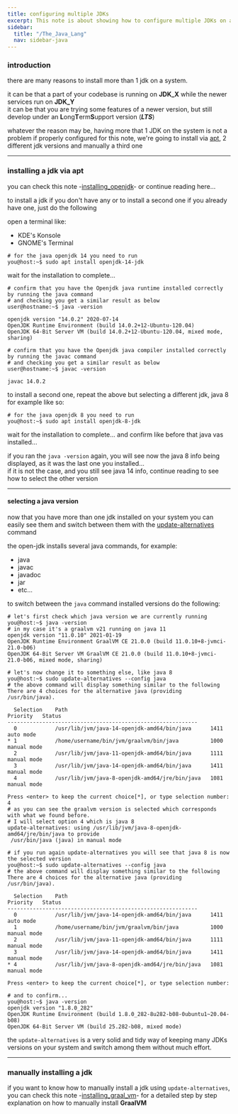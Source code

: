 ```yaml
---
title: configuring multiple JDKs
excerpt: This note is about showing how to configure multiple JDKs on a linux box
sidebar:
  title: "/The_Java_Lang"
  nav: sidebar-java
---
```

### introduction
there are many reasons to install more than 1 jdk on a system.

it can be that a part of your codebase is running on **JDK_X** while the newer services run on **JDK_Y**<br>
it can be that you are trying some features of a newer version, but still develop under an **L**ong**T**erm**S**upport version (***LTS***)

whatever the reason may be, having more that 1 JDK on the system is not a problem if properly configured
for this note, we're going to install via [apt](https://wiki.debian.org/Apt), 2 different jdk versions and manually a third one

---
### installing a jdk via apt
you can check this note -[installing_openjdk](/language-java-installing-openjdk/)- or continue reading here...

to install a jdk if you don't have any or to install a second one if you already have one, just do the following

open a terminal like:
* KDE's Konsole
* GNOME's Terminal

```shell
# for the java openjdk 14 you need to run
you@host:~$ sudo apt install openjdk-14-jdk
```

wait for the installation to complete...

```shell
# confirm that you have the Openjdk java runtime installed correctly by running the java command 
# and checking you get a similar result as below
user@hostname:~$ java -version

openjdk version "14.0.2" 2020-07-14
OpenJDK Runtime Environment (build 14.0.2+12-Ubuntu-120.04)
OpenJDK 64-Bit Server VM (build 14.0.2+12-Ubuntu-120.04, mixed mode, sharing)

# confirm that you have the Openjdk java compiler installed correctly by running the javac command
# and checking you get a similar result as below
user@hostname:~$ javac -version

javac 14.0.2
```

to install a second one, repeat the above but selecting a different jdk, java 8 for example like so:
```shell
# for the java openjdk 8 you need to run
you@host:~$ sudo apt install openjdk-8-jdk
```

wait for the installation to complete... and confirm like before that java vas installed...

if you ran the `java -version` again, you will see now the java 8 info being displayed, as it was the last one you installed...<br>
if it is not the case, and you still see java 14 info, continue reading to see how to select the other version

---
#### selecting a java version
now that you have more than one jdk installed on your system you can easily see them and switch between them with the [update-alternatives](https://manpages.debian.org/buster/dpkg/update-alternatives.1.en.html) command

the open-jdk installs several java commands, for example:
* java
* javac
* javadoc
* jar
* etc...

to switch between the `java` command installed versions do the following:
```shell
# let's first check which java version we are currently running
you@host:~$ java -version
# in my case it's a graalvm v21 running on java 11
openjdk version "11.0.10" 2021-01-19
OpenJDK Runtime Environment GraalVM CE 21.0.0 (build 11.0.10+8-jvmci-21.0-b06)
OpenJDK 64-Bit Server VM GraalVM CE 21.0.0 (build 11.0.10+8-jvmci-21.0-b06, mixed mode, sharing)

# let's now change it to something else, like java 8
you@host:~$ sudo update-alternatives --config java
# the above command will display something similar to the following
There are 4 choices for the alternative java (providing /usr/bin/java).

  Selection    Path                                            Priority   Status
------------------------------------------------------------
  0            /usr/lib/jvm/java-14-openjdk-amd64/bin/java      1411      auto mode
* 1            /home/username/bin/jvm/graalvm/bin/java          1000      manual mode
  2            /usr/lib/jvm/java-11-openjdk-amd64/bin/java      1111      manual mode
  3            /usr/lib/jvm/java-14-openjdk-amd64/bin/java      1411      manual mode
  4            /usr/lib/jvm/java-8-openjdk-amd64/jre/bin/java   1081      manual mode

Press <enter> to keep the current choice[*], or type selection number:  4
# as you can see the graalvm version is selected which corresponds with what we found before.
# I will select option 4 which is java 8
update-alternatives: using /usr/lib/jvm/java-8-openjdk-amd64/jre/bin/java to provide
 /usr/bin/java (java) in manual mode

# if you run again update-alternatives you will see that java 8 is now the selected version
you@host:~$ sudo update-alternatives --config java
# the above command will display something similar to the following
There are 4 choices for the alternative java (providing /usr/bin/java).

  Selection    Path                                            Priority   Status
------------------------------------------------------------
  0            /usr/lib/jvm/java-14-openjdk-amd64/bin/java      1411      auto mode
  1            /home/username/bin/jvm/graalvm/bin/java          1000      manual mode
  2            /usr/lib/jvm/java-11-openjdk-amd64/bin/java      1111      manual mode
  3            /usr/lib/jvm/java-14-openjdk-amd64/bin/java      1411      manual mode
* 4            /usr/lib/jvm/java-8-openjdk-amd64/jre/bin/java   1081      manual mode

Press <enter> to keep the current choice[*], or type selection number:  

# and to confirm...
you@host:~$ java -version
openjdk version "1.8.0_282"
OpenJDK Runtime Environment (build 1.8.0_282-8u282-b08-0ubuntu1~20.04-b08)
OpenJDK 64-Bit Server VM (build 25.282-b08, mixed mode)
```

the `update-alternatives` is a very solid and tidy way of keeping many JDKs versions on your system and switch among them without much effort.

---
### manually installing a jdk
if you want to know how to manually install a jdk using `update-alternatives`, you can check this note -[installing_graal_vm](/language-java-installing-graalvm/)- for a detailed step by step explanation on how to manually install **GraalVM**

